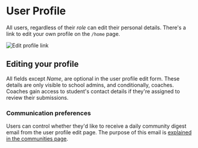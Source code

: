 # User Profile

All users, regardless of their _role_ can edit their personal details. There's a link to edit your own profile on the `/home` page.

![Edit profile link](https://res.cloudinary.com/sv-co/image/upload/v1575270932/pupilfirst_documentation/user_profile/edit_user_profile_link_mvhrkc.png)

## Editing your profile

All fields except _Name_, are optional in the user profile edit form. These details are only visible to school admins, and conditionally, coaches. Coaches gain access to student's contact details if they're assigned to review their submissions.

### Communication preferences

Users can control whether they'd like to receive a daily community digest email from the user profile edit page. The purpose of this email is [explained in the communities page](/communities?id=daily-community-digest).
